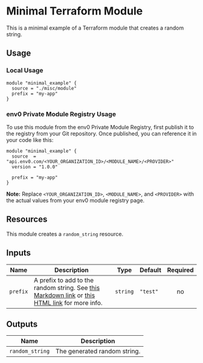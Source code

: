 # Minimal Terraform Module

This is a minimal example of a Terraform module that creates a random string.

## Usage

### Local Usage

```hcl
module "minimal_example" {
  source = "./misc/module"
  prefix = "my-app"
}
```

### env0 Private Module Registry Usage

To use this module from the env0 Private Module Registry, first publish it to the registry from your Git repository. Once published, you can reference it in your code like this:

```hcl
module "minimal_example" {
  source  = "api.env0.com/<YOUR_ORGANIZATION_ID>/<MODULE_NAME>/<PROVIDER>"
  version = "1.0.0"

  prefix = "my-app"
}
```

**Note:** Replace `<YOUR_ORGANIZATION_ID>`, `<MODULE_NAME>`, and `<PROVIDER>` with the actual values from your env0 module registry page.

## Resources

This module creates a `random_string` resource.

## Inputs

| Name   | Description                        | Type   | Default | Required |
| ------ | ---------------------------------- | ------ | ------- | :------: |
| `prefix` | A prefix to add to the random string. See [this Markdown link](https://www.google.com) or <a href="https://www.google.com">this HTML link</a> for more info. | `string` | `"test"`  |    no    |

## Outputs

| Name            | Description               |
| --------------- | ------------------------- |
| `random_string` | The generated random string. |
